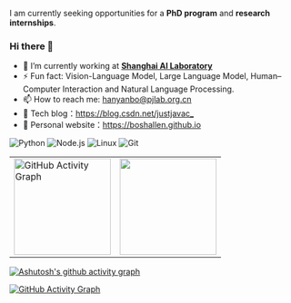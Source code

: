 <!--
**boshallen/boshallen** is a ✨ _special_ ✨ repository because its `README.md` (this file) appears on your GitHub profile.

Here are some ideas to get you started:

- 🔭 I’m currently working on ...
- 🌱 I’m currently learning ...
- 👯 I’m looking to collaborate on ...
- 🤔 I’m looking for help with ...
- 💬 Ask me about ...
- 📫 How to reach me: ...
- 😄 Pronouns: ...
- ⚡ Fun fact: ...

- 👨‍🔬 [**INFJ/INTJ**](https://www.16personalities.com/infj-personality) Personality
-->


I am currently seeking opportunities for a **PhD program** and **research internships**.
### Hi there  🌅

- 🔭 I’m currently working at [**Shanghai AI Laboratory**](https://www.shlab.org.cn/)
- ⚡ Fun fact: Vision-Language Model, Large Language Model, Human–Computer Interaction and Natural Language Processing.
- 📫 How to reach me: hanyanbo@pjlab.org.cn
- :orange_book: Tech blog：<https://blog.csdn.net/justjavac_>
- :hammer:  Personal website：https://boshallen.github.io

![Python](https://img.shields.io/badge/-Python-3776AB?style=flat-square&logo=Python&logoColor=white)
![Node.js](https://img.shields.io/badge/-Node.js-339933?style=flat-square&logo=Node.js&logoColor=white)
![Linux](https://img.shields.io/badge/-Linux-FCC624?style=flat-square&logo=linux&logoColor=black)
![Git](https://img.shields.io/badge/-Git-f05032?style=flat-square&logo=Git&logoColor=white)

<!--
<div align="center" style="display: flex; justify-content: center; align-items: center;">
  <img height="170px" src="https://github-readme-stats.vercel.app/api?username=boshallen&show_icons=true&icon_color=CE1D2D&text_color=718096&bg_color=ffffff&hide_title=true" />
  <img height="170px" src="https://github-readme-stats.vercel.app/api/top-langs/?username=boshallen&layout=compact&langs_count=8" />
</div>
-->

<!--
<div style="display: flex; justify-content: space-between;">
  <img height="170px" src="https://github-readme-stats.vercel.app/api?username=boshallen&show_icons=true&icon_color=CE1D2D&text_color=718096&bg_color=ffffff&hide_title=true" alt="GitHub Activity Graph" style="width: 100%;">
  <img height="170px" src="https://github-readme-stats.vercel.app/api/top-langs/?username=boshallen&layout=compact&langs_count=8" style="width: 100%;">
</div>
-->

<table>
  <tr>
    <td><img height="170px" src="https://github-readme-stats.vercel.app/api?username=boshallen&show_icons=true&icon_color=CE1D2D&text_color=718096&bg_color=ffffff&hide_title=true" alt="GitHub Activity Graph"></td>
    <td><img height="170px" src="https://github-readme-stats.vercel.app/api/top-langs/?username=boshallen&layout=compact&langs_count=8"></td>
  </tr>
</table>

[![Ashutosh's github activity graph](https://github-readme-activity-graph.vercel.app/graph?username=boshallen&theme=github-light&bg_color=white&title_color=black&area_color=black&)](https://github.com/boshallen/github-readme-activity-graph)

[![GitHub Activity Graph](https://github-readme-activity-graph.vercel.app/graph?username=boshallen&theme=react-dark&bg_color=ffffff&color=0078D4&line=38bdae&point=1DA1F2&area=true&hide_border=true)](https://github.com/boshallen/github-readme-activity-graph)

<!--
![](https://raw.githubusercontent.com/boshallen/boshallen/main/dist/github-contribution-grid-snake.svg)
-->
